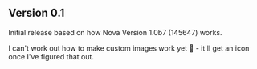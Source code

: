 ## Version 0.1

Initial release based on how Nova Version 1.0b7 (145647) works.

I can't work out how to make custom images work yet 🤯 - it'll get an icon once I've figured that out.
